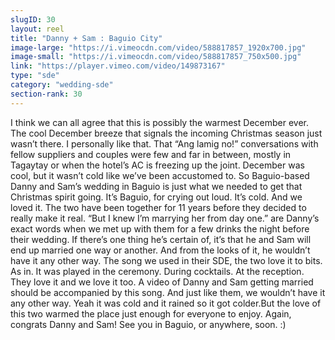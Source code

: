 ```yaml
---
slugID: 30 
layout: reel
title: "Danny + Sam : Baguio City"
image-large: "https://i.vimeocdn.com/video/588817857_1920x700.jpg"
image-small: "https://i.vimeocdn.com/video/588817857_750x500.jpg"
link: "https://player.vimeo.com/video/149873167"
type: "sde"
category: "wedding-sde"
section-rank: 30
---
```

I think we can all agree that this is possibly the warmest December ever. The cool December breeze that signals the incoming Christmas season just wasn’t there. I personally like that. That “Ang lamig no!” conversations with fellow suppliers and couples were few and far in between, mostly in Tagaytay or when the hotel’s AC is freezing up the joint. December was cool, but it wasn’t cold like we’ve been accustomed to. So Baguio-based Danny and Sam’s wedding in Baguio is just what we needed to get that Christmas spirit going. It’s Baguio, for crying out loud. It’s cold. And we loved it.
The two have been together for 11 years before they decided to really make it real. “But I knew I’m marrying her from day one.” are Danny’s exact words when we met up with them for a few drinks the night before their wedding. If there’s one thing he’s certain of, it’s that he and Sam will end up married one way or another. And from the looks of it, he wouldn’t have it any other way.
The song we used in their SDE, the two love it to bits. As in. It was played in the ceremony. During cocktails. At the reception. They love it and we love it too. A video of Danny and Sam getting married should be accompanied by this song. And just like them, we wouldn’t have it any other way.
Yeah it was cold and it rained so it got colder.But the love of this two warmed the place just enough for everyone to enjoy.
Again, congrats Danny and Sam! See you in Baguio, or anywhere, soon. :)